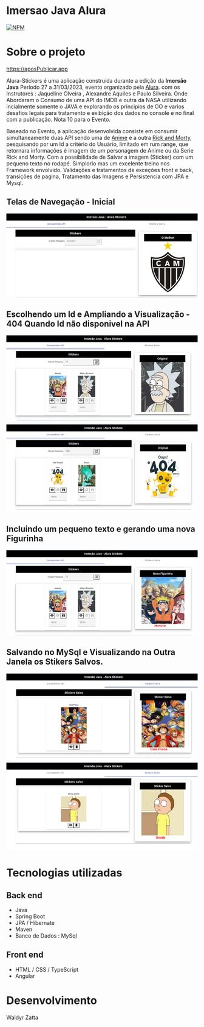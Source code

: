 # Imersao Java Alura
[![NPM](https://img.shields.io/npm/l/react)](https://github.com/wzatta/ImersaoJavaAlura/blob/main/Licence)

# Sobre o projeto

https://aposPublicar.app

Alura-Stickers é uma aplicação construída durante a edição da **Imersão Java** Período 27 a 31/03/2023, evento organizado pela [Alura](https://www.alura.com.br/imersao-java). com os Instrutores : Jaqueline Olveira , Alexandre Aquiles e Paulo Silveira. 
Onde Abordaram o Consumo de uma API do IMDB e outra da NASA utilizando incialmente somente o JAVA e explorando os principios de OO e varios desafios legais para tratamento e exibição dos dados no console e no final com a publicação. Nota 10 para o Evento.

Baseado no Evento, a aplicação desenvolvida consiste em consumir simultaneamente duas API sendo uma de [Anime](https://kitsu.docs.apiary.io/#) e a outra [Rick and Morty](https://rickandmortyapi.com), pesquisando por um Id a critério do Usuário, limitado em rum range, que retornara informações é imagem de um personagem de Anime ou da Serie Rick and Morty. Com a possibilidade de Salvar a imagem (Sticker) com um pequeno  texto no rodapé. Simplorio mas um excelente treino nos Framework envolvido. Validações e tratamentos de exceções front e back, transições de pagina, Tratamento das Imagens e Persistencia com JPA e Mysql. 

## Telas de Navegação - Inicial
![Inicial](https://github.com/wzatta/ImersaoJavaAlura/blob/main/assets/Tela01.png)
## Escolhendo um Id e Ampliando a Visualização - 404 Quando Id não disponivel na API
![Tela03](https://github.com/wzatta/ImersaoJavaAlura/blob/main/assets/tela03.png)
![Tela01A](https://github.com/wzatta/ImersaoJavaAlura/blob/main/assets/tela01A.png)
## Incluindo um pequeno texto e gerando uma nova Figurinha 
![Tela02](https://github.com/wzatta/ImersaoJavaAlura/blob/main/assets/Tela02.png)
## Salvando no MySql e Visualizando na Outra Janela os Stikers Salvos. 
![Tela04](https://github.com/wzatta/ImersaoJavaAlura/blob/main/assets/tela04.png)
![Tela05](https://github.com/wzatta/ImersaoJavaAlura/blob/main/assets/tela05.png)

# Tecnologias utilizadas
## Back end
- Java
- Spring Boot
- JPA / Hibernate
- Maven
- Banco de Dados : MySql
## Front end
- HTML / CSS / TypeScript
- Angular

# Desenvolvimento 
Waldyr Zatta
